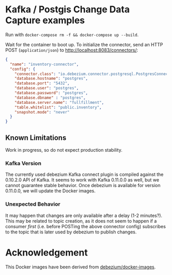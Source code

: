 # Kafka / Postgis Change Data Capture examples

Run with `docker-compose rm -f && docker-compose up --build`.

Wait for the container to boot up. To initialize the connector,
send an HTTP POST (`application/json`)
to [http://localhost:8083/connectors/](http://localhost:8083/connectors):

```json
{
  "name": "inventory-connector",
  "config": {
    "connector.class": "io.debezium.connector.postgresql.PostgresConnector",
    "database.hostname": "postgres",
    "database.port": "5432",
    "database.user": "postgres",
    "database.password": "postgres",
    "database.dbname" : "postgres",
    "database.server.name": "fullfillment",
    "table.whitelist": "public.inventory",
    "snapshot.mode": "never"
  }
}
```

## Known Limitations

Work in progress, so do not expect production stability.

### Kafka Version

The currently used debezium Kafka connect plugin is compiled against the
0.10.2.0 API of Kafka. It seems to work with Kafka 0.11.0.0 as well, but
we cannot guarantee stable behavior. Once debezium is available for version
0.11.0.0, we will update the Docker images.

### Unexpected Behavior

It may happen that changes are only available after a delay (1-2 minutes?).
This may be related to topic creation, as it does not seem to happen if
a consumer _first_ (i.e. before POSTing the above connector config)
subscribes to the topic that is later used by debezium to publish changes.

# Acknowledgement

This Docker images have been derived from
[debezium/docker-images](https://github.com/debezium/docker-images).
